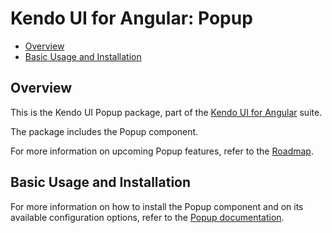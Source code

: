 # Kendo UI for Angular: Popup

* [Overview](https://github.com/telerik/kendo-angular-popup#overview)
* [Basic Usage and Installation](https://github.com/telerik/kendo-angular-popup#basic-usage-and-installation)

## Overview

This is the Kendo UI Popup package, part of the [Kendo UI for Angular](http://www.telerik.com/kendo-angular-ui/) suite.

The package includes the Popup component.

For more information on upcoming Popup features, refer to the [Roadmap](http://www.telerik.com/kendo-angular-ui/roadmap/).

## Basic Usage and Installation

For more information on how to install the Popup component and on its available configuration options, refer to the [Popup documentation](http://www.telerik.com/kendo-angular-ui/components/popup/).
